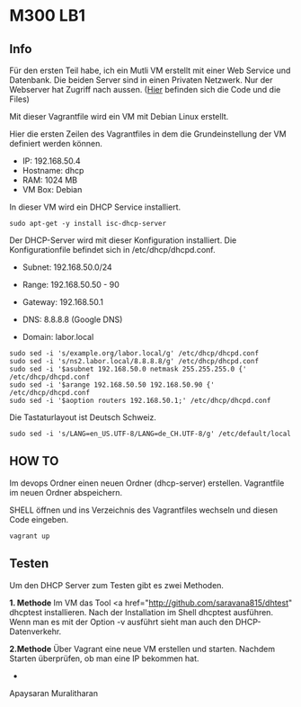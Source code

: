 M300 LB1
=========

Info
----

Für den ersten Teil habe, ich ein Mutli VM erstellt mit einer Web Service und Datenbank. Die beiden Server sind in einen Privaten Netzwerk. Nur der Webserver hat Zugriff nach aussen. (<a href="https://github.com/mc-b/devops/tree/master/vagrant">Hier</a> befinden sich die Code und die Files)
 
Mit dieser Vagrantfile wird ein VM mit Debian Linux erstellt. 

Hier die ersten Zeilen des Vagrantfiles in dem die Grundeinstellung der VM definiert werden können.

 * IP: 192.168.50.4
 * Hostname: dhcp
 * RAM: 1024 MB
 * VM Box: Debian

In dieser VM wird ein DHCP Service installiert.
```
sudo apt-get -y install isc-dhcp-server
```

Der DHCP-Server wird mit dieser Konfiguration installiert. Die Konfigurationfile befindet sich in /etc/dhcp/dhcpd.conf.

* Subnet: 192.168.50.0/24

* Range: 192.168.50.50 - 90

* Gateway: 192.168.50.1

* DNS: 8.8.8.8 (Google DNS)

* Domain: labor.local
```
sudo sed -i 's/example.org/labor.local/g' /etc/dhcp/dhcpd.conf
sudo sed -i 's/ns2.labor.local/8.8.8.8/g' /etc/dhcp/dhcpd.conf
sudo sed -i '$asubnet 192.168.50.0 netmask 255.255.255.0 {' /etc/dhcp/dhcpd.conf
sudo sed -i '$arange 192.168.50.50 192.168.50.90 {' /etc/dhcp/dhcpd.conf
sudo sed -i '$aoption routers 192.168.50.1;' /etc/dhcp/dhcpd.conf
``` 
Die Tastaturlayout ist Deutsch Schweiz.
```
sudo sed -i 's/LANG=en_US.UTF-8/LANG=de_CH.UTF-8/g' /etc/default/local
```

HOW TO
------

Im devops Ordner einen neuen Ordner (dhcp-server) erstellen.
Vagrantfile im neuen Ordner abspeichern.

SHELL öffnen und ins Verzeichnis des Vagrantfiles wechseln und diesen Code eingeben.
```
vagrant up
```

Testen
------

Um den DHCP Server zum Testen gibt es zwei Methoden.

**1. Methode**
Im VM das Tool <a href="http://github.com/saravana815/dhtest" dhcptest</a> installieren.
Nach der Installation im Shell dhcptest ausführen.
Wenn man es mit der Option -v ausführt sieht man auch den DHCP-Datenverkehr.

**2.Methode**
Über Vagrant eine neue VM erstellen und starten. Nachdem Starten überprüfen, ob man eine IP bekommen hat.

 
 - 
 Apaysaran Muralitharan
